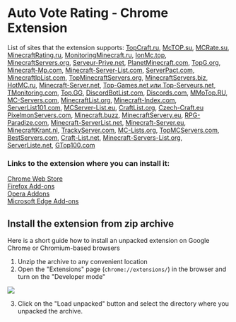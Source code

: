 # Auto Vote Rating - Chrome Extension
List of sites that the extension supports: [TopCraft.ru](http://topcraft.ru/), [McTOP.su](https://mctop.su/), [MCRate.su](http://mcrate.su/), [MinecraftRating.ru](http://minecraftrating.ru/), [MonitoringMinecraft.ru](http://monitoringminecraft.ru/), [IonMc.top](https://ionmc.top/), [MinecraftServers.org](https://minecraftservers.org/), [Serveur-Prive.net](https://serveur-prive.net/minecraft), [PlanetMinecraft.com](https://www.planetminecraft.com/), [TopG.org](https://topg.org/Minecraft), [Minecraft-Mp.com](https://minecraft-mp.com/), [Minecraft-Server-List.com](http://minecraft-server-list.com/), [ServerPact.com](https://www.serverpact.com/), [MinecraftIpList.com](https://www.minecraftiplist.com/), [TopMinecraftServers.org](https://topminecraftservers.org/), [MinecraftServers.biz](http://minecraftservers.biz/), [HotMC.ru](https://hotmc.ru/), [Minecraft-Server.net](https://minecraft-server.net/), [Top-Games.net или Top-Serveurs.net](https://top-games.net/), [TMonitoring.com](https://tmonitoring.com/), [Top.GG](https://top.gg/), [DiscordBotList.com](https://discordbotlist.com/), [Discords.com](https://discords.com/), [MMoTop.RU](https://mmotop.ru/), [MC-Servers.com](https://mc-servers.com/), [MinecraftList.org](https://minecraftlist.org/), [Minecraft-Index.com](https://www.minecraft-index.com/), [ServerList101.com](https://serverlist101.com/), [MCServer-List.eu](https://mcserver-list.eu/), [CraftList.org](https://craftlist.org/), [Czech-Craft.eu](https://czech-craft.eu/) [PixelmonServers.com](https://pixelmonservers.com/), [Minecraft.buzz](https://minecraft.buzz/), [MinecraftServery.eu](https://minecraftservery.eu/), [RPG-Paradize.com](https://www.rpg-paradize.com/), [Minecraft-ServerList.net](https://www.minecraft-serverlist.net/), [Minecraft-Server.eu](https://minecraft-server.eu/), [MinecraftKrant.nl](https://www.minecraftkrant.nl/), [TrackyServer.com](https://www.trackyserver.com/), [MC-Lists.org](https://mc-lists.org/), [TopMCServers.com](https://topmcservers.com/), [BestServers.com](https://bestservers.com/), [Craft-List.net](https://craft-list.net/), [Minecraft-Servers-List.org](https://www.minecraft-servers-list.org/), [ServerListe.net](https://www.serverliste.net/), [GTop100.com](https://gtop100.com/)
### Links to the extension where you can install it:
[Chrome Web Store](https://chrome.google.com/webstore/detail/auto-vote-minecraft-ratin/mdfmiljoheedihbcfiifopgmlcincadd)   
[Firefox Add-ons](https://addons.mozilla.org/ru/firefox/addon/auto-vote-rating/)   
[Opera Addons](https://addons.opera.com/ru/extensions/details/auto-vote-minecraft-rating/)   
[Microsoft Edge Add-ons](https://microsoftedge.microsoft.com/addons/detail/auto-vote-rating/ecoifpgiojfhmihcfomafdcmkphafpba)  
## Install the extension from zip archive
Here is a short guide how to install an unpacked extension on Google Chrome or Chromium-based browsers
1. Unzip the archive to any convenient location
2. Open the "Extensions" page (`chrome://extensions/`) in the browser and turn on the "Developer mode"
    
![](https://i.imgur.com/iQ4DXVu.png)
    
3. Click on the "Load unpacked" button and select the directory where you unpacked the archive.
